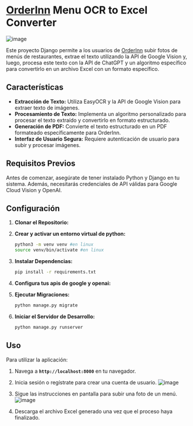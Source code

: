 # **[OrderInn](https://home.orderinn.com/) Menu OCR to Excel Converter**
![image](https://github.com/aritzjl/OrderInn-OCR-Public/assets/129123101/1d12eebb-f3f9-43d5-ba6c-20cefa97ce65)


Este proyecto Django permite a los usuarios de [OrderInn](https://home.orderinn.com/) subir fotos de menús de restaurantes, extrae el texto utilizando la API de Google Vision y, luego, procesa este texto con la API de ChatGPT y un algoritmo específico para convertirlo en un archivo Excel con un formato específico.

## **Características**

- **Extracción de Texto:** Utiliza EasyOCR y la API de Google Vision para extraer texto de imágenes.
- **Procesamiento de Texto:** Implementa un algoritmo personalizado para procesar el texto extraído y convertirlo en formato estructurado.
- **Generación de PDF:** Convierte el texto estructurado en un PDF formateado específicamente para OrderInn.
- **Interfaz de Usuario Segura:** Requiere autenticación de usuario para subir y procesar imágenes.

## **Requisitos Previos**

Antes de comenzar, asegúrate de tener instalado Python y Django en tu sistema. Además, necesitarás credenciales de API válidas para Google Cloud Vision y OpenAI.

## **Configuración**

1. **Clonar el Repositorio:**
2. **Crear y activar un entorno virtual de python:**
    ```bash
    python3 -m venv venv #en linux
    source venv/bin/activate #en linux
    ```

3. **Instalar Dependencias:**
    
    ```bash
    pip install -r requirements.txt
    ```
    
4. **Configura tus apis de google y openai:**
5. **Ejecutar Migraciones:**
    
    ```bash
    python manage.py migrate
    ```
    
6. **Iniciar el Servidor de Desarrollo:**
    
    ```bash
    python manage.py runserver
    ```
    

## **Uso**

Para utilizar la aplicación:

1. Navega a **`http://localhost:8000`** en tu navegador.
2. Inicia sesión o regístrate para crear una cuenta de usuario.
![image](https://github.com/aritzjl/OrderInn-OCR-Public/assets/129123101/55ef46be-b66e-4de1-a2ec-04baff2772eb)


3. Sigue las instrucciones en pantalla para subir una foto de un menú.
![image](https://github.com/aritzjl/OrderInn-OCR-Public/assets/129123101/c93fb782-ba20-4903-b0b2-77b8a4e67c62)


4. Descarga el archivo Excel generado una vez que el proceso haya finalizado.
